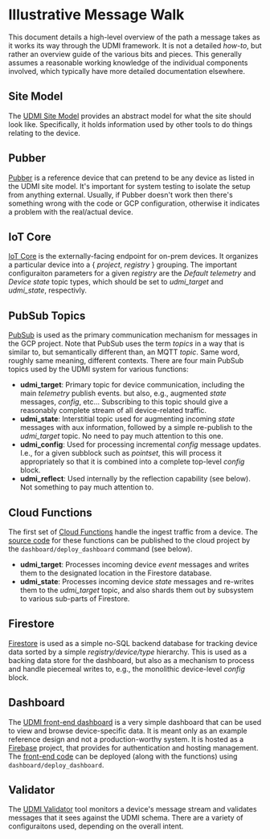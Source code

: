 # Illustrative Message Walk

This document details a high-level overview of the path a message takes as it works its way
through the UDMI framework. It is not a detailed _how-to_, but rather an overview guide
of the various bits and pieces. This generally assumes a reasonable working knowledge of the
individual components involved, which typically have more detailed documentation elsewhere.

## Site Model

The [UDMI Site Model](site_model.md) provides an abstract model for what the site should
look like. Specifically, it holds information used by other tools to do things relating to the device.

## Pubber

[Pubber](pubber.md) is a reference device that can pretend to be any device as listed in the UDMI site
model. It's important for system testing to isolate the setup from anything external. Usually,
if Pubber doesn't work then there's something wrong with the code or GCP configuration,
otherwise it indicates a problem with the real/actual device.

## IoT Core

[IoT Core](https://cloud.google.com/iot/docs/) is the externally-facing endpoint for on-prem devices.
It organizes a particular device into a {&nbsp;_project_, _registry_&nbsp;} grouping. The important
configuraiton parameters for a given _registry_ are the _Default telemetry_ and _Device state_ topic
types, which should be set to _udmi\_target_ and _udmi\_state_, respectivly.

## PubSub Topics

[PubSub](https://cloud.google.com/pubsub/docs/) is used as the primary communication mechanism for
messages in the GCP project. Note that PubSub uses the term _topics_ in a way that is similar to,
but semantically different than, an MQTT _topic_. Same word, roughly same meaning, different contexts.
There are four main PubSub topics used by the UDMI system for various functions:

* __udmi\_target__: Primary topic for device communication, including the main _telemetry_ publish events.
but also, e.g., augmented _state_ messages, _config_, etc... Subscribing to this topic should give
a reasonably complete stream of all device-related traffic.
* __udmi\_state__: Interstitial topic used for augmenting incoming _state_ messages with aux information,
followed by a simple re-publish to the _udmi\_target_ topic. No need to pay much attention to this one.
* __udmi\_config__: Used for processing incremental _config_ message updates. I.e., for a given subblock
such as _pointset_, this will process it appropriately so that it is combined into a complete top-level
_config_ block.
* __udmi\_reflect__: Used internally by the reflection capability (see below). Not something to pay much
attention to.

## Cloud Functions

The first set of [Cloud Functions](https://cloud.google.com/functions/docs/) handle the ingest traffic
from a device. The [source code](../dashboard/functions/) for these functions can be published
to the cloud project by the `dashboard/deploy_dashboard` command (see below).

* __udmi\_target__: Processes incoming device _event_ messages and writes them to the designated
location in the Firestore database. 
* __udmi\_state__: Processes incoming device _state_ messages and re-writes them to the _udmi\_target_
topic, and also shards them out by subsystem to various sub-parts of Firestore.

## Firestore

[Firestore](https://cloud.google.com/firestore/docs/) is used as a simple no-SQL backend database for
tracking device data sorted by a simple _registry/device/type_ hierarchy. This is used as a backing
data store for the dashboard, but also as a mechanism to process and handle piecemeal writes to, e.g.,
the monolithic device-level _config_ block.

## Dashboard

The [UDMI front-end dashboard](dashboard.md) is a very simple dashboard that can be used to view and
browse device-specific data.
It is meant only as an example reference design and not a production-worthy system. It is hosted as a
[Firebase](https://firebase.google.com/docs) project, that provides for authentication and hosting
management. The [front-end code](../dashboard/public/) can be deployed (along with the functions)
using `dashboard/deploy_dashboard`.

## Validator

The [UDMI Validator](validator.md) tool monitors a device's message stream and validates messages that it sees against
the UDMI schema. There are a variety of configuraitons used, depending on the overall intent.
